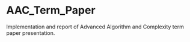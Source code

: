 # AAC_Term_Paper
Implementation and report of Advanced Algorithm and Complexity term paper presentation.
